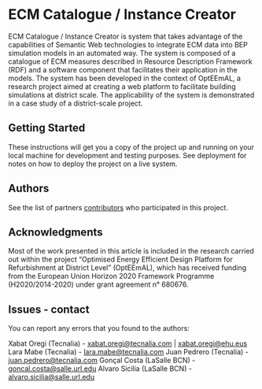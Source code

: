 # ECM Catalogue / Instance Creator

ECM Catalogue / Instance Creator is system that takes advantage of the capabilities of Semantic Web technologies to integrate ECM data into BEP simulation models in an automated way. The system is composed of a catalogue of ECM measures described in Resource Description Framework (RDF) and a software component that facilitates their application in the models. The system has been developed in the context of OptEEmAL, a research project aimed at creating a web platform to facilitate building simulations at district scale. The applicability of the system is demonstrated in a case study of a district-scale project.

## Getting Started

These instructions will get you a copy of the project up and running on your local machine for development and testing purposes. See deployment for notes on how to deploy the project on a live system.

## Authors

See the list of partners [contributors](https://www.opteemal-project.eu/about-opteemal/partners.html) who participated in this project.

## Acknowledgments

Most of the work presented in this article is included in the research carried out within the project “Optimised Energy Efficient Design Platform for Refurbishment at District Level” (OptEEmAL), which has received funding from the European Union Horizon 2020 Framework Programme (H2020/2014-2020) under grant agreement n° 680676.

## Issues - contact

You can report any errors that you found to the authors: 

Xabat Oregi (Tecnalia) - xabat.oregi@tecnalia.com | xabat.oregi@ehu.eus 
Lara Mabe (Tecnalia) - lara.mabe@tecnalia.com
Juan Pedrero (Tecnalia) - juan.pedrero@tecnalia.com
Gonçal Costa (LaSalle BCN) - goncal.costa@salle.url.edu 
Alvaro Sicilia (LaSalle BCN) - alvaro.sicilia@salle.url.edu
